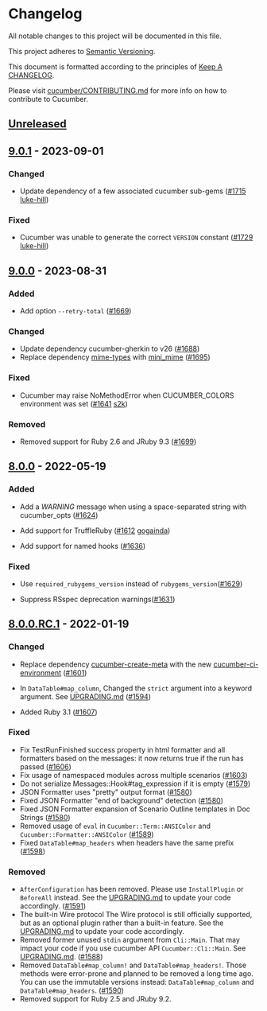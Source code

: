 # Changelog

All notable changes to this project will be documented in this file.

This project adheres to [Semantic Versioning](http://semver.org).

This document is formatted according to the principles of [Keep A CHANGELOG](http://keepachangelog.com).

Please visit [cucumber/CONTRIBUTING.md](https://github.com/cucumber/cucumber/blob/master/CONTRIBUTING.md) for more info on how to contribute to Cucumber.

## [Unreleased]

## [9.0.1] - 2023-09-01
### Changed
- Update dependency of a few associated cucumber sub-gems ([#1715](https://github.com/cucumber/cucumber-ruby/pull/1715) [luke-hill](https://github.com/luke-hill))

### Fixed
- Cucumber was unable to generate the correct `VERSION` constant ([#1729](https://github.com/cucumber/cucumber-ruby/pull/1729) [luke-hill](https://github.com/luke-hill))

## [9.0.0] - 2023-08-31
### Added
- Add option `--retry-total` ([#1669](https://github.com/cucumber/cucumber-ruby/pull/1669))

### Changed
- Update dependency cucumber-gherkin to v26 ([#1688](https://github.com/cucumber/cucumber-ruby/pull/1688))
- Replace dependency [mime-types](https://rubygems.org/gems/mime-types)
with [mini_mime](https://rubygems.org/gems/mini_mime)
([#1695](https://github.com/cucumber/cucumber-ruby/pull/1695))

### Fixed
- Cucumber may raise NoMethodError when CUCUMBER_COLORS environment was set ([#1641](https://github.com/cucumber/cucumber-ruby/pull/1641/) [s2k](https://github.com/s2k))

### Removed
- Removed support for Ruby 2.6 and JRuby 9.3 ([#1699](https://github.com/cucumber/cucumber-ruby/pull/1699))

## [8.0.0] - 2022-05-19
### Added
- Add a _WARNING_ message when using a space-separated string with cucumber_opts
([#1624](https://github.com/cucumber/cucumber-ruby/pull/1624))

- Add support for TruffleRuby
([#1612](https://github.com/cucumber/cucumber-ruby/pull/1612)
[gogainda](https://github.com/gogainda))

- Add support for named hooks
([#1636](https://github.com/cucumber/cucumber-ruby/pull/1636))

### Fixed
- Use `required_rubygems_version` instead of `rubygems_version`([#1629](https://github.com/cucumber/cucumber-ruby/pull/1629))

- Suppress RSspec deprecation warnings([#1631](https://github.com/cucumber/cucumber-ruby/pull/1631))

## [8.0.0.RC.1] - 2022-01-19
### Changed
- Replace dependency [cucumber-create-meta](https://rubygems.org/gems/cucumber-create-meta)
  with the new [cucumber-ci-environment](https://rubygems.org/gems/cucumber-ci-environment)
  ([#1601](https://github.com/cucumber/cucumber-ruby/pull/1601))

- In `DataTable#map_column`, Changed the `strict` argument into a keyword argument.
  See [UPGRADING.md](./UPGRADING.md#upgrading-to-800)
  ([#1594](https://github.com/cucumber/cucumber-ruby/pull/1594))

- Added Ruby 3.1 ([#1607](https://github.com/cucumber/cucumber-ruby/pull/1607))

### Fixed
- Fix TestRunFinished success property in html formatter and all formatters
  based on the messages: it now returns true if the run has passed
  ([#1606](https://github.com/cucumber/cucumber-ruby/pull/1606))
- Fix usage of namespaced modules across multiple scenarios
  ([#1603](https://github.com/cucumber/cucumber-ruby/pull/1603))
- Do not serialize Messages::Hook#tag_expression if it is empty
  ([#1579](https://github.com/cucumber/cucumber-ruby/pull/1579))
- JSON Formatter uses "pretty" output format
  ([#1580](https://github.com/cucumber/cucumber-ruby/pull/1580))
- Fixed JSON Formatter "end of background" detection
  ([#1580](https://github.com/cucumber/cucumber-ruby/pull/1580))
- Fixed JSON Formatter expansion of Scenario Outline templates in Doc Strings
  ([#1580](https://github.com/cucumber/cucumber-ruby/pull/1580))
- Removed usage of `eval` in `Cucumber::Term::ANSIColor` and `Cucumber::Formatter::ANSIColor`
  ([#1589](https://github.com/cucumber/cucumber-ruby/pull/1589))
- Fixed `DataTable#map_headers` when headers have the same prefix
  ([#1598](https://github.com/cucumber/cucumber-ruby/pull/1598))

### Removed
- `AfterConfiguration` has been removed. Please use `InstallPlugin` or `BeforeAll` instead.
  See the [UPGRADING.md](./UPGRADING.md#upgrading-to-800) to update your code accordingly.
  ([#1591](https://github.com/cucumber/cucumber-ruby/pull/1591))
- The built-in Wire protocol
  The Wire protocol is still officially supported, but as an optional plugin rather
  than a built-in feature. See the
  [UPGRADING.md](./UPGRADING.md#upgrading-to-800)
  to update your code accordingly.
- Removed former unused `stdin` argument from `Cli::Main`. That may impact your code
  if you use cucumber API `Cucumber::Cli::Main`. See [UPGRADING.md](./UPGRADING.md#upgrading-to-800).
  ([#1588](https://github.com/cucumber/cucumber-ruby/pull/1588))
- Removed `DataTable#map_column!` and `DataTable#map_headers!`.
  Those methods were error-prone and planned to be removed a long time ago. You
  can use the immutable versions instead: `DataTable#map_column` and
  `DataTable#map_headers`.
  ([#1590](https://github.com/cucumber/cucumber-ruby/pull/1590))
- Removed support for Ruby 2.5 and JRuby 9.2.

[Unreleased]: https://github.com/cucumber/cucumber-ruby/compare/v9.0.1...HEAD
[9.0.1]: https://github.com/cucumber/cucumber-ruby/compare/v9.0.0...v9.0.1
[9.0.0]: https://github.com/cucumber/cucumber-ruby/compare/v8.0.0...v9.0.0
[8.0.0]: https://github.com/cucumber/cucumber-ruby/compare/v8.0.0.RC.1...v8.0.0
[8.0.0.RC.1]: https://github.com/cucumber/cucumber-ruby/compare/v7.1.0...v8.0.0.RC.1
